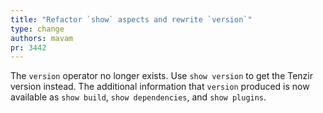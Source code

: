 ```yaml
---
title: "Refactor `show` aspects and rewrite `version`"
type: change
authors: mavam
pr: 3442
---
```


The `version` operator no longer exists. Use `show version` to get the Tenzir
version instead. The additional information that `version` produced is now
available as `show build`, `show dependencies`, and `show plugins`.
